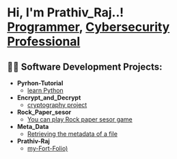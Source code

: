 <h1>Hi, I'm Prathiv_Raj..! <br/><a href="https://github.com/Prathiv-Raj">Programmer</a>, <a href="https://www.linkedin.com/in/prathiv-raj-735a1b260/">Cybersecurity Professional</a></h1>

<h2>👨‍💻 Software Development Projects:</h2>

- <b>Pyrhon-Tutorial</b>
  - [learn Python](https://github.com/Prathiv-Raj/python-tutorial)
- <b>Encrypt_and_Decrypt</b>
  - [cryptography project](https://github.com/Prathiv-Raj/Encryt_and_Decrypt)
- <b>Rock_Paper_sesor</b>
  - [You can play Rock paper sesor game](https://github.com/Prathiv-Raj/Rock_Paper_Sesor)
- <b>Meta_Data</b>
  - [Retrieving the metadata of a file](https://github.com/Prathiv-Raj/Meta_Data)
- <b>Prathiv-Raj</b>
  - [my-Fort-Folio)](https://github.com/Prathiv-Raj/Prathiv-Raj)

<!--
**joshmadakor1/joshmadakor1** is a ✨ _special_ ✨ repository because its `README.md` (this file) appears on your GitHub profile.

Here are some ideas to get you started:

- 🔭 I’m currently working on ...
- 🌱 I’m currently learning ...
- 👯 I’m looking to collaborate on ...
- 🤔 I’m looking for help with ...
- 💬 Ask me about ...
- 📫 How to reach me: ...
- 😄 Pronouns: ...
- ⚡ Fun fact: ...
-->
